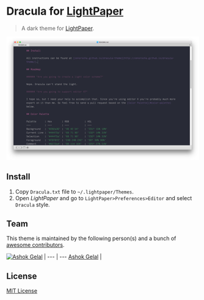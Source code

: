# Dracula for [LightPaper](http://lightpaper.42squares.in)

> A dark theme for [LightPaper](http://lightpaper.42squares.in).

![Screenshot](./Screenshot.png)

## Install

1. Copy `Dracula.txt` file to `~/.lightpaper/Themes`.
2. Open _LightPaper_ and go to `LightPaper>Preferences>Editor` and select `Dracula` style.

## Team

This theme is maintained by the following person(s) and a bunch of [awesome contributors](https://github.com/dracula/lightpaper/graphs/contributors).

[![Ashok Gelal](https://avatars3.githubusercontent.com/u/401055?v=3&s=70)](https://github.com/ashokgelal) |
--- | ---
[Ashok Gelal](https://github.com/ashokgelal) |

## License

[MIT License](./LICENSE)
